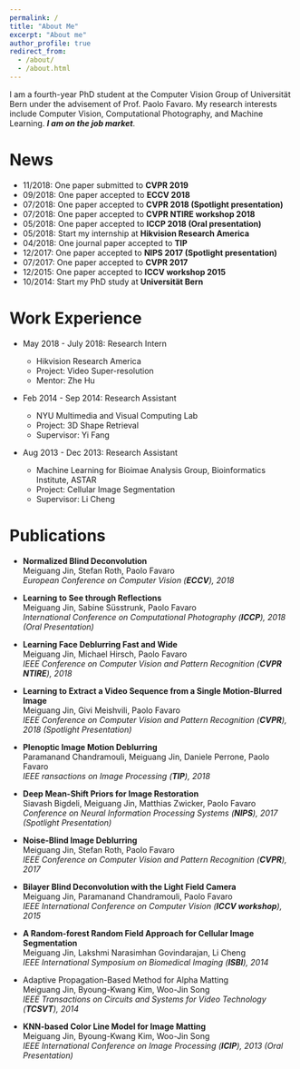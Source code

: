 ```yaml
---
permalink: /
title: "About Me"
excerpt: "About me"
author_profile: true
redirect_from: 
  - /about/
  - /about.html
---
```


I am a fourth-year PhD student at the Computer Vision Group of Universität Bern under the advisement of Prof. Paolo Favaro. My research interests include Computer Vision, Computational Photography, and Machine Learning. ***I am on the job market***.

News
======
* 11/2018: One paper submitted to **CVPR 2019**
* 09/2018: One paper accepted to **ECCV 2018**
* 07/2018: One paper accepted to **CVPR 2018 (Spotlight presentation)**
* 07/2018: One paper accepted to **CVPR NTIRE workshop 2018**
* 05/2018: One paper accepted to **ICCP 2018 (Oral presentation)**
* 05/2018: Start my internship at **Hikvision Research America**
* 04/2018: One journal paper accepted to **TIP**
* 12/2017: One paper accepted to **NIPS 2017 (Spotlight presentation)**
* 07/2017: One paper accepted to **CVPR 2017**
* 12/2015: One paper accepted to **ICCV workshop 2015**
* 10/2014: Start my PhD study at **Universität Bern** 

Work Experience
======
* May 2018 - July 2018: Research Intern
  * Hikvision Research America
  * Project: Video Super-resolution
  * Mentor: Zhe Hu

* Feb 2014 - Sep 2014: Research Assistant
  * NYU Multimedia and Visual Computing Lab
  * Project: 3D Shape Retrieval
  * Supervisor: Yi Fang

* Aug 2013 - Dec 2013: Research Assistant
  * Machine Learning for Bioimae Analysis Group, Bioinformatics Institute, ASTAR
  * Project: Cellular Image Segmentation
  * Supervisor: Li Cheng

Publications
======
* **Normalized Blind Deconvolution**  
Meiguang Jin, Stefan Roth, Paolo Favaro  
*European Conference on Computer Vision (**ECCV**), 2018*

* **Learning to See through Reflections**  
Meiguang Jin, Sabine Süsstrunk, Paolo Favaro  
*International Conference on Computational Photography (**ICCP**), 2018 (Oral Presentation)*

* **Learning Face Deblurring Fast and Wide**  
Meiguang Jin, Michael Hirsch, Paolo Favaro  
*IEEE Conference on Computer Vision and Pattern Recognition (**CVPR NTIRE**), 2018*

* **Learning to Extract a Video Sequence from a Single Motion-Blurred Image**  
Meiguang Jin, Givi Meishvili, Paolo Favaro  
*IEEE Conference on Computer Vision and Pattern Recognition (**CVPR**), 2018 (Spotlight Presentation)*

* **Plenoptic Image Motion Deblurring**  
Paramanand Chandramouli, Meiguang Jin,  Daniele Perrone, Paolo Favaro  
*IEEE ransactions on Image Processing (**TIP**), 2018*

* **Deep Mean-Shift Priors for Image Restoration**  
Siavash Bigdeli, Meiguang Jin, Matthias Zwicker, Paolo Favaro  
*Conference on Neural Information Processing Systems (**NIPS**), 2017 (Spotlight Presentation)*

* **Noise-Blind Image Deblurring**  
Meiguang Jin, Stefan Roth, Paolo Favaro  
*IEEE Conference on Computer Vision and Pattern Recognition (**CVPR**), 2017*

* **Bilayer Blind Deconvolution with the Light Field Camera**  
Meiguang Jin, Paramanand Chandramouli, Paolo Favaro  
*IEEE International Conference on Computer Vision (**ICCV workshop**), 2015*

* **A Random-forest Random Field Approach for Cellular Image Segmentation**  
Meiguang Jin, Lakshmi Narasimhan Govindarajan, Li Cheng  
*IEEE International Symposium on Biomedical Imaging (**ISBI**), 2014*

* Adaptive Propagation-Based Method for Alpha Matting  
Meiguang Jin, Byoung-Kwang Kim, Woo-Jin Song  
*IEEE Transactions on Circuits and Systems for Video Technology (**TCSVT**), 2014*

* **KNN-based Color Line Model for Image Matting**  
Meiguang Jin, Byoung-Kwang Kim, Woo-Jin Song  
*IEEE International Conference on Image Processing (**ICIP**), 2013 (Oral Presentation)*

